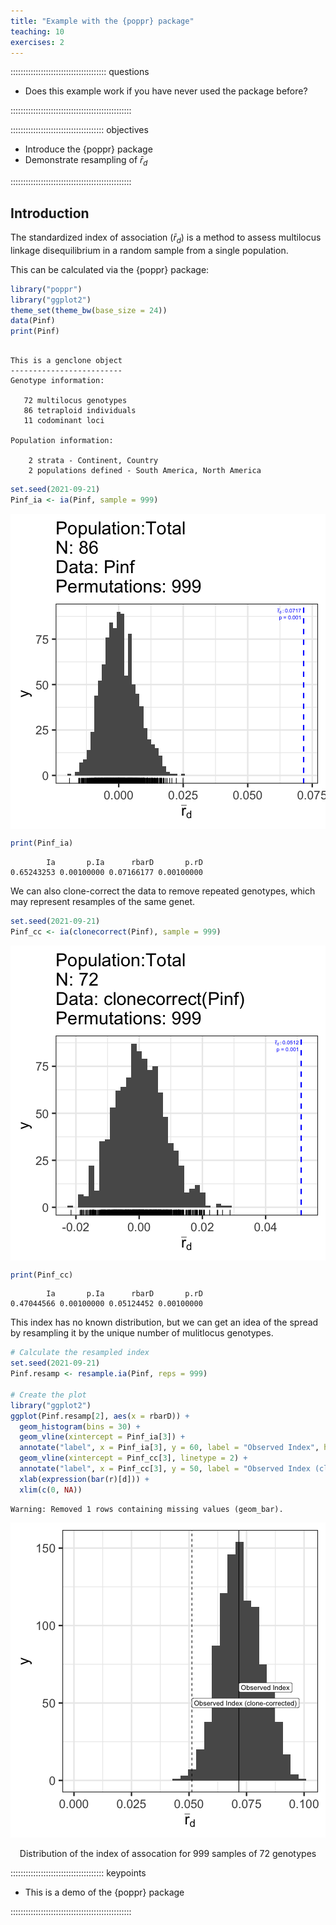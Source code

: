 ```yaml
---
title: "Example with the {poppr} package"
teaching: 10
exercises: 2
---
```


:::::::::::::::::::::::::::::::::::::: questions 

- Does this example work if you have never used the package before?

::::::::::::::::::::::::::::::::::::::::::::::::

::::::::::::::::::::::::::::::::::::: objectives

- Introduce the {poppr} package
- Demonstrate resampling of $\bar{r}_d$

::::::::::::::::::::::::::::::::::::::::::::::::

## Introduction

The standardized index of association ($\bar{r}_d$) is a method to assess
multilocus linkage disequilibrium in a random sample from a single population.

This can be calculated via the {poppr} package:


```r
library("poppr")
library("ggplot2")
theme_set(theme_bw(base_size = 24))
data(Pinf)
print(Pinf)
```

```{.output}

This is a genclone object
-------------------------
Genotype information:

   72 multilocus genotypes 
   86 tetraploid individuals
   11 codominant loci

Population information:

    2 strata - Continent, Country
    2 populations defined - South America, North America
```

```r
set.seed(2021-09-21)
Pinf_ia <- ia(Pinf, sample = 999)
```

<img src="fig/02-poppr-example-rendered-ia-1.png" style="display: block; margin: auto;" />

```r
print(Pinf_ia)
```

```{.output}
        Ia       p.Ia      rbarD       p.rD 
0.65243253 0.00100000 0.07166177 0.00100000 
```

We can also clone-correct the data to remove repeated genotypes, which may 
represent resamples of the same genet. 


```r
set.seed(2021-09-21)
Pinf_cc <- ia(clonecorrect(Pinf), sample = 999)
```

<img src="fig/02-poppr-example-rendered-ia_cc-1.png" style="display: block; margin: auto;" />

```r
print(Pinf_cc)
```

```{.output}
        Ia       p.Ia      rbarD       p.rD 
0.47044566 0.00100000 0.05124452 0.00100000 
```

This index has no known distribution, but we can get an idea of the spread by 
resampling it by the unique number of mulitlocus genotypes.


```r
# Calculate the resampled index
set.seed(2021-09-21)
Pinf.resamp <- resample.ia(Pinf, reps = 999)

# Create the plot
library("ggplot2")
ggplot(Pinf.resamp[2], aes(x = rbarD)) +
  geom_histogram(bins = 30) +
  geom_vline(xintercept = Pinf_ia[3]) +
  annotate("label", x = Pinf_ia[3], y = 60, label = "Observed Index", hjust = 0) +
  geom_vline(xintercept = Pinf_cc[3], linetype = 2) +
  annotate("label", x = Pinf_cc[3], y = 50, label = "Observed Index (clone-corrected)", hjust = 0) +
  xlab(expression(bar(r)[d])) +
  xlim(c(0, NA))
```

```{.warning}
Warning: Removed 1 rows containing missing values (geom_bar).
```

<div class="figure" style="text-align: center">
<img src="fig/02-poppr-example-rendered-resample-1.png" alt="histogram of the index of association; a solid vertical line represents the observed value of the index of association; a dotted vertical line to the right represents the observed value of the clone corrected data."  />
<p class="caption">Distribution of the index of assocation for 999 samples of 72 genotypes</p>
</div>


::::::::::::::::::::::::::::::::::::: keypoints 

 - This is a demo of the {poppr} package

::::::::::::::::::::::::::::::::::::::::::::::::

